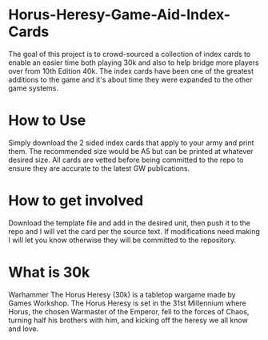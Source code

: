 # Horus-Heresy-Game-Aid-Index-Cards
The goal of this project is to crowd-sourced a collection of index cards to enable an easier time both playing 30k and also to help bridge more players over from 10th Edition 40k. The index cards have been one of the greatest additions to the game and it's about time they were expanded to the other game systems.

# How to Use
Simply download the 2 sided index cards that apply to your army and print them. The recommended size would be A5 but can be printed at whatever desired size.
All cards are vetted before being committed to the repo to ensure they are accurate to the latest GW publications. 

# How to get involved
Download the template file and add in the desired unit, then push it to the repo and I will vet the card per the source text. If modifications need making I will let you know otherwise they will be committed to the repository. 

# What is 30k
Warhammer The Horus Heresy (30k) is a tabletop wargame made by Games Workshop. The Horus Heresy is set in the 31st Millennium where Horus, the chosen Warmaster of the Emperor, fell to the forces of Chaos, turning half his brothers with him, and kicking off the heresy we all know and love.
